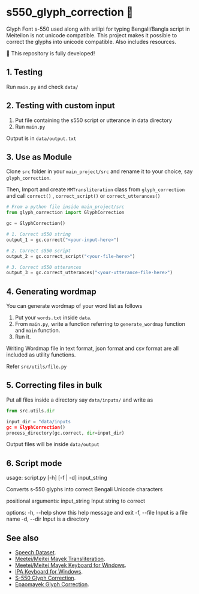 # s550_glyph_correction 🏁

Glyph Font s-550 used along with srilipi for typing Bengali/Bangla script in Meiteilon is not unicode compatible. This project makes it possible to correct the glyphs into unicode compatible. Also includes resources.

🏁 This repository is fully developed!

## 1. Testing

Run `main.py` and check `data/`

## 2. Testing with custom input

1. Put file containing the s550 script or utterance in data directory
2. Run `main.py`

Output is in `data/output.txt`

## 3. Use as Module

Clone `src` folder in your `main_project/src` and rename it to your choice, say `glyph_correction`.

Then, Import and create `MMTransliteration` class from `glyph_correction` and call `correct()` , `correct_script()` or `correct_utterances()`

```python
# From a python file inside main_project/src
from glyph_correction import GlyphCorrection

gc = GlyphCorrection()

# 1. Correct s550 string
output_1 = gc.correct("<your-input-here>")

# 2. Correct s550 script
output_2 = gc.correct_script("<your-file-here>")

# 3. Correct s550 utterances
output_3 = gc.correct_utterances("<your-utterance-file-here>")

```

## 4. Generating wordmap

You can generate wordmap of your word list as follows

1. Put your `words.txt` inside `data`.
2. From `main.py`, write a function referring to `generate_wordmap` function and `main` function.
3. Run it.

Writing Wordmap file in text format, json format and csv format are all included as utility functions.

Refer `src/utils/file.py`

## 5. Correcting files in bulk

Put all files inside a directory say `data/inputs/` and write as

```python
from src.utils.dir

input_dir = "data/inputs
gc = GlyphCorrection()
process_directory(gc.correct, dir=input_dir)
```

Output files will be inside `data/output`

## 6. Script mode

usage: script.py [-h] [-f | -d] input_string

Converts s-550 glyphs into correct Bengali Unicode characters

positional arguments:
input_string Input string to correct

options:
-h, --help show this help message and exit
-f, --file Input is a file name
-d, --dir Input is a directory

## See also

- [Speech Dataset](https://github.com/hoomexsun/speech_dataset).
- [Meetei/Meitei Mayek Transliteration](https://github.com/hoomexsun/mm_transliteration).
- [Meetei/Meitei Mayek Keyboard for Windows](https://github.com/hoomexsun/mm_keyboard).
- [IPA Keyboard for Windows](https://github.com/hoomexsun/ipa_keyboard).
- [S-550 Glyph Correction](https://github.com/hoomexsun/s550_glyph_correction).
- [Epaomayek Glyph Correction](https://github.com/hoomexsun/epaomayek_glyph_correction).
